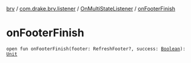 [brv](../../index.md) / [com.drake.brv.listener](../index.md) / [OnMultiStateListener](index.md) / [onFooterFinish](./on-footer-finish.md)

# onFooterFinish

`open fun onFooterFinish(footer: RefreshFooter?, success: `[`Boolean`](https://kotlinlang.org/api/latest/jvm/stdlib/kotlin/-boolean/index.html)`): `[`Unit`](https://kotlinlang.org/api/latest/jvm/stdlib/kotlin/-unit/index.html)